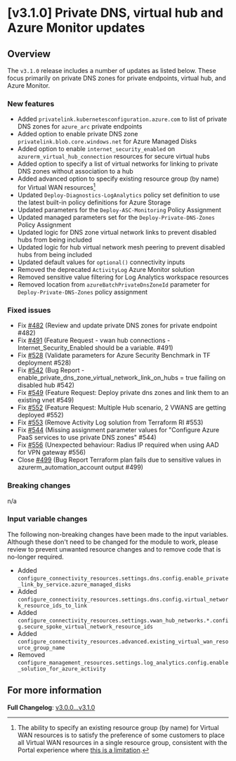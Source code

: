 # [v3.1.0] Private DNS, virtual hub and Azure Monitor updates

## Overview

The `v3.1.0` release includes a number of updates as listed below. These focus primarily on private DNS zones for private endpoints, virtual hub, and Azure Monitor.

### New features

- Added `privatelink.kubernetesconfiguration.azure.com` to list of private DNS zones for `azure_arc` private endpoints
- Added option to enable private DNS zone `privatelink.blob.core.windows.net` for Azure Managed Disks
- Added option to enable `internet_security_enabled` on `azurerm_virtual_hub_connection` resources for secure virtual hubs
- Added option to specify a list of virtual networks for linking to private DNS zones without association to a hub
- Added advanced option to specify existing resource group (by name) for Virtual WAN resources[^1]
- Updated `Deploy-Diagnostics-LogAnalytics` policy set definition to use the latest built-in policy definitions for Azure Storage
- Updated parameters for the `Deploy-ASC-Monitoring` Policy Assignment
- Updated managed parameters set for the `Deploy-Private-DNS-Zones` Policy Assignment
- Updated logic for DNS zone virtual network links to prevent disabled hubs from being included
- Updated logic for hub virtual network mesh peering to prevent disabled hubs from being included
- Updated default values for `optional()` connectivity inputs
- Removed the deprecated `ActivityLog` Azure Monitor solution
- Removed sensitive value filtering for Log Analytics workspace resources
- Removed location from `azureBatchPrivateDnsZoneId` parameter for `Deploy-Private-DNS-Zones` policy assignment

[^1]: The ability to specify an existing resource group (by name) for Virtual WAN resources is to satisfy the preference of some customers to place all Virtual WAN resources in a single resource group, consistent with the Portal experience where [this is a limitation](https://learn.microsoft.com/azure/virtual-wan/virtual-wan-faq#can-hubs-be-created-in-different-resource-groups-in-virtual-wan).

### Fixed issues

- Fix [#482](https://github.com/Azure/terraform-azurerm-caf-enterprise-scale/issues/445) (Review and update private DNS zones for private endpoint #482)
- Fix [#491](https://github.com/Azure/terraform-azurerm-caf-enterprise-scale/issues/491) (Feature Request - vwan hub connections - Internet_Security_Enabled should be a variable. #491)
- Fix [#528](https://github.com/Azure/terraform-azurerm-caf-enterprise-scale/issues/528) (Validate parameters for Azure Security Benchmark in TF deployment #528)
- Fix [#542](https://github.com/Azure/terraform-azurerm-caf-enterprise-scale/issues/542) (Bug Report - enable_private_dns_zone_virtual_network_link_on_hubs = true failing on disabled hub #542)
- Fix [#549](https://github.com/Azure/terraform-azurerm-caf-enterprise-scale/issues/549) (Feature Request: Deploy private dns zones and link them to an existing vnet #549)
- Fix [#552](https://github.com/Azure/terraform-azurerm-caf-enterprise-scale/issues/552) (Feature Request: Multiple Hub scenario, 2 VWANS are getting deployed #552)
- Fix [#553](https://github.com/Azure/terraform-azurerm-caf-enterprise-scale/issues/553) (Remove Activity Log solution from Terraform RI #553)
- Fix [#544](https://github.com/Azure/terraform-azurerm-caf-enterprise-scale/issues/544) (Missing assignment parameter values for "Configure Azure PaaS services to use private DNS zones" #544)
- Fix [#556](https://github.com/Azure/terraform-azurerm-caf-enterprise-scale/issues/556) (Unexpected behaviour: Radius IP required when using AAD for VPN gateway #556)
- Close [#499](https://github.com/Azure/terraform-azurerm-caf-enterprise-scale/issues/499) (Bug Report Terraform plan fails due to sensitive values in azurerm_automation_account output #499)

### Breaking changes

n/a

### Input variable changes

The following non-breaking changes have been made to the input variables. Although these don't need to be changed for the module to work, please review to prevent unwanted resource changes and to remove code that is no-longer required.

- Added `configure_connectivity_resources.settings.dns.config.enable_private_link_by_service.azure_managed_disks`
- Added `configure_connectivity_resources.settings.dns.config.virtual_network_resource_ids_to_link`
- Added `configure_connectivity_resources.settings.vwan_hub_networks.*.config.secure_spoke_virtual_network_resource_ids`
- Added `configure_connectivity_resources.advanced.existing_virtual_wan_resource_group_name`
- Removed `configure_management_resources.settings.log_analytics.config.enable_solution_for_azure_activity`

## For more information

**Full Changelog**: [v3.0.0...v3.1.0](https://github.com/Azure/terraform-azurerm-caf-enterprise-scale/compare/v3.0.0...v3.1.0)
